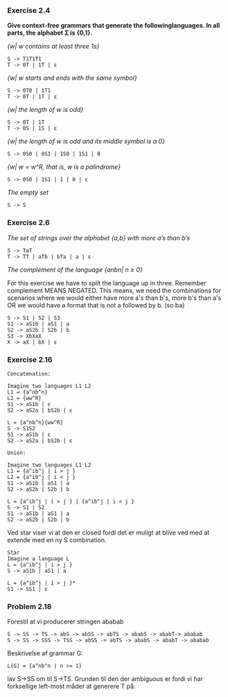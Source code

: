 ### Exercise 2.4
**Give context-free grammars that generate the followinglanguages. In all parts, the alphabet Σ is {0,1}.**

*{w| w contains at least three 1s}*

```
S -> T1T1T1
T -> 0T | 1T | ε
```
*{w| w starts and ends with the same symbol}*

```
S -> 0T0 | 1T1
T -> 0T | 1T | ε
```

*{w| the length of w is odd}*

```
S -> 0T | 1T
T -> 0S | 1S | ε
```

*{w| the length of w is odd and its middle symbol is a 0}*

```
S -> 0S0 | 0S1 | 1S0 | 1S1 | 0
```

*{w| w = w^R, that is, w is a palindrome}*
```
S -> 0S0 | 1S1 | 1 | 0 | ε
```

*The empty set*
```
S -> S
```

### Exercise 2.6

*The set of strings over the alphabet {a,b} with more a’s than b’s*

```
S -> TaT
T -> TT | aTb | bTa | a | ε
```
*The complement of the language {anbn| n ≥ 0}*

For this exercise we have to split the language up in three. Remember complement MEANS NEGATED.  This means, we need the combinations for scenarios where we would either have more a's than b's, more b's than a's OR we would have a format that is not a followed by b. (so ba)

```
S -> S1 | S2 | S3
S1 -> aS1b | aS1 | a
S2 -> aS2b | S2b | b
S3 -> XbXaX
X -> aX | bX | ε
```

### Exercise 2.16
```
Concatenation:

Imagine two languages L1 L2
L1 = {a^nb^n}
L2 = {ww^R}
S1 -> aS1b | ε
S2 -> aS2a | bS2b | ε

L = {a^nb^n}{ww^R}
S -> S1S2
S1 -> aS1b | ε
S2 -> aS2a | bS2b | ε
```

```
Union:

Imagine two languages L1 L2
L1 = {a^ib^j | i > j }
L2 = {a^ib^j | i < j }
S1 -> aS1b | aS1 | a
S2 -> aS2b | S2b | b

L = {a^ib^j | i > j } | {a^ib^j | i < j }
S -> S1 | S2
S1 -> aS1b | aS1 | a
S2 -> aS2b | S2b | b
```

Ved star viser vi at den er closed fordi det er muligt at blive ved med at extende med en ny S combination.

```
Star
Imagine a language L
L = {a^ib^j | i > j }
S -> aS1b | aS1 | a

L = {a^ib^j | i > j }*
S1 -> SS1 | ε
```

### Problem 2.18

Forestil at vi producerer stringen ababab


```
S -> SS -> TS -> abS -> abSS -> abTS -> ababS -> ababT-> ababab
S -> SS -> SSS -> TSS -> abSS -> abTS -> ababS -> ababT -> ababab
```
Beskrivelse af grammar G:
```
L(G) = {a^nb^n | n >= 1}
```

lav S->SS om til S->TS. Grunden til den der ambiguous er fordi vi har forksellige left-most måder at generere T på.
